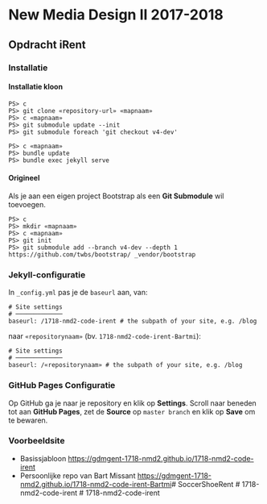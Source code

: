 New Media Design II 2017-2018
=============================

Opdracht iRent
--------------

### Installatie

#### Installatie kloon

```
PS> c
PS> git clone «repository-url» «mapnaam»
PS> c «mapnaam»
PS> git submodule update --init
PS> git submodule foreach 'git checkout v4-dev'
```


```
PS> c «mapnaam»
PS> bundle update
PS> bundle exec jekyll serve
```

#### Origineel

Als je aan een eigen project Bootstrap als een **Git Submodule** wil toevoegen.

```
PS> c
PS> mkdir «mapnaam»
PS> c «mapnaam»
PS> git init
PS> git submodule add --branch v4-dev --depth 1 https://github.com/twbs/bootstrap/ _vendor/bootstrap
```

### Jekyll-configuratie

In `_config.yml` pas je de `baseurl` aan, van:

```
# Site settings
# ─────────────
baseurl: /1718-nmd2-code-irent # the subpath of your site, e.g. /blog
```

naar `«repositorynaam»` (bv. `1718-nmd2-code-irent-Bartmi`):

```
# Site settings
# ─────────────
baseurl: /«repositorynaam» # the subpath of your site, e.g. /blog
```

### GitHub Pages Configuratie

Op GitHub ga je naar je repository en klik op **Settings**. Scroll naar beneden tot aan **GitHub Pages**, zet de **Source** op `master branch` en klik op **Save** om te bewaren.

### Voorbeeldsite

 - Basissjabloon <https://gdmgent-1718-nmd2.github.io/1718-nmd2-code-irent>
 - Persoonlijke repo van Bart Missant <https://gdmgent-1718-nmd2.github.io/1718-nmd2-code-irent-Bartmi>#   S o c c e r S h o e R e n t 
 #   1 7 1 8 - n m d 2 - c o d e - i r e n t 
 #   1 7 1 8 - n m d 2 - c o d e - i r e n t 
 
